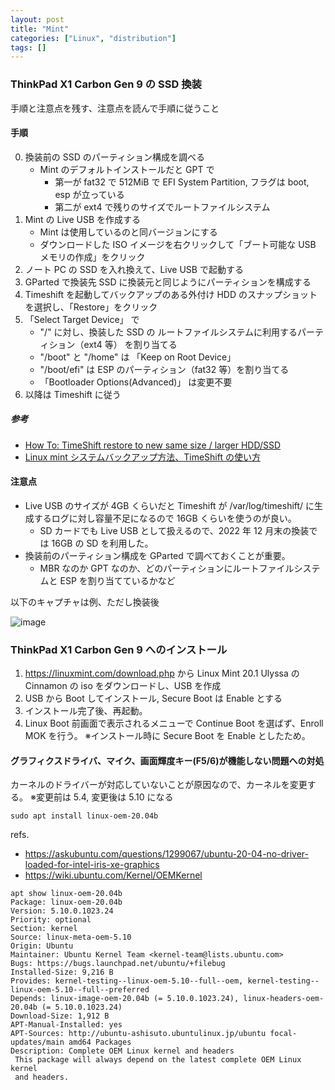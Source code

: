 ```yaml
---
layout: post
title: "Mint"
categories: ["Linux", "distribution"]
tags: []
---
```


### ThinkPad X1 Carbon Gen 9 の SSD 換装

手順と注意点を残す、注意点を読んで手順に従うこと

#### 手順

0. 換装前の SSD のパーティション構成を調べる
   - Mint のデフォルトインストールだと GPT で
     - 第一が fat32 で 512MiB で EFI System Partition, フラグは boot, esp が立っている
     - 第二が ext4 で残りのサイズでルートファイルシステム
1. Mint の Live USB を作成する
   - Mint は使用しているのと同バージョンにする
   - ダウンロードした ISO イメージを右クリックして「ブート可能な USB メモリの作成」をクリック
1. ノート PC の SSD を入れ換えて、Live USB で起動する
1. GParted で換装先 SSD に換装元と同じようにパーティションを構成する
1. Timeshift を起動してバックアップのある外付け HDD のスナップショットを選択し、「Restore」をクリック
1. 「Select Target Device」 で
   - "/" に対し、換装した SSD の ルートファイルシステムに利用するパーティション（ext4 等） を割り当てる
   - "/boot" と "/home" は 「Keep on Root Device」
   - "/boot/efi" は ESP のパーティション（fat32 等）を割り当てる
   - 「Bootloader Options(Advanced)」 は変更不要
1. 以降は Timeshift に従う

##### 参考

- [How To: TimeShift restore to new same size / larger HDD/SSD](https://forums.linuxmint.com/viewtopic.php?t=304585)
- [Linux mint システムバックアップ方法、TimeShift の使い方](https://timelessberry.com/column/linux/pc8linuxbackup.html)

#### 注意点

- Live USB のサイズが 4GB くらいだと Timeshift が /var/log/timeshift/ に生成するログに対し容量不足になるので 16GB くらいを使うのが良い。
  - SD カードでも Live USB として扱えるので、2022 年 12 月末の換装では 16GB の SD を利用した。
- 換装前のパーティション構成を GParted で調べておくことが重要。
  - MBR なのか GPT なのか、どのパーティションにルートファイルシステムと ESP を割り当てているかなど

以下のキャプチャは例、ただし換装後

![image](https://user-images.githubusercontent.com/4096956/210121015-ee9a2bae-79e7-494e-bb14-db71ed94bdd9.png)

### ThinkPad X1 Carbon Gen 9 へのインストール

1. https://linuxmint.com/download.php から Linux Mint 20.1 Ulyssa の Cinnamon の iso をダウンロードし、USB を作成
1. USB から Boot してインストール, Secure Boot は Enable とする
1. インストール完了後、再起動。
1. Linux Boot 前画面で表示されるメニューで Continue Boot を選ばず、Enroll MOK を行う。 ※インストール時に Secure Boot を Enable としたため。

#### グラフィクスドライバ、マイク、画面輝度キー(F5/6)が機能しない問題への対処

カーネルのドライバーが対応していないことが原因なので、カーネルを変更する。 ※変更前は 5.4, 変更後は 5.10 になる

```
sudo apt install linux-oem-20.04b
```

refs.

- https://askubuntu.com/questions/1299067/ubuntu-20-04-no-driver-loaded-for-intel-iris-xe-graphics
- https://wiki.ubuntu.com/Kernel/OEMKernel

```
apt show linux-oem-20.04b
Package: linux-oem-20.04b
Version: 5.10.0.1023.24
Priority: optional
Section: kernel
Source: linux-meta-oem-5.10
Origin: Ubuntu
Maintainer: Ubuntu Kernel Team <kernel-team@lists.ubuntu.com>
Bugs: https://bugs.launchpad.net/ubuntu/+filebug
Installed-Size: 9,216 B
Provides: kernel-testing--linux-oem-5.10--full--oem, kernel-testing--linux-oem-5.10--full--preferred
Depends: linux-image-oem-20.04b (= 5.10.0.1023.24), linux-headers-oem-20.04b (= 5.10.0.1023.24)
Download-Size: 1,912 B
APT-Manual-Installed: yes
APT-Sources: http://ubuntu-ashisuto.ubuntulinux.jp/ubuntu focal-updates/main amd64 Packages
Description: Complete OEM Linux kernel and headers
 This package will always depend on the latest complete OEM Linux kernel
 and headers.
```
